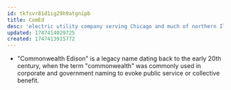```yaml
---
id: tkfsvr81d1ig29h9atgnipb
title: ComEd
desc: 'electric utility company serving Chicago and much of northern Illinois.'
updated: 1747414029725
created: 1747413915772
---
```


- "Commonwealth Edison" is a legacy name dating back to the early 20th century, when the term "commonwealth" was commonly used in corporate and government naming to evoke public service or collective benefit.